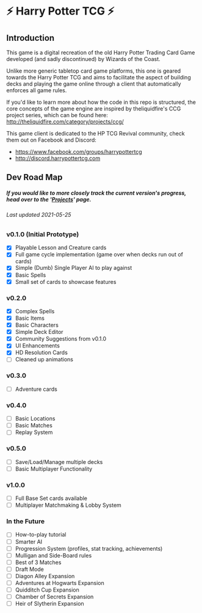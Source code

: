 # ⚡ Harry Potter TCG ⚡

## Introduction
This game is a digital recreation of the old Harry Potter Trading Card Game developed (and sadly discontinued) by Wizards of the Coast.

Unlike more generic tabletop card game platforms, this one is geared towards the Harry Potter TCG and aims to facilitate the aspect of building decks and playing the game online through a client that automatically enforces all game rules.

If you'd like to learn more about how the code in this repo is structured, the core concepts of the game engine are inspired by theliquidfire's CCG project series, which can be found here: http://theliquidfire.com/category/projects/ccg/

This game client is dedicated to the HP TCG Revival community, check them out on Facebook and Discord:
* https://www.facebook.com/groups/harrypottertcg
* http://discord.harrypottertcg.com

## Dev Road Map

##### If you would like to more closely track the current version's progress, head over to the '[Projects](https://github.com/StefanoFiumara/harry-potter-tcg/projects)' page.
###### Last updated 2021-05-25

### v0.1.0 (Initial Prototype)
* [x] Playable Lesson and Creature cards
* [x] Full game cycle implementation (game over when decks run out of cards)
* [x] Simple (Dumb) Single Player AI to play against
* [x] Basic Spells
* [x] Small set of cards to showcase features

### v0.2.0
* [x] Complex Spells
* [x] Basic Items
* [x] Basic Characters
* [x] Simple Deck Editor
* [x] Community Suggestions from v0.1.0
* [x] UI Enhancements
* [x] HD Resolution Cards
* [ ] Cleaned up animations

### v0.3.0
* [ ] Adventure cards

### v0.4.0
* [ ] Basic Locations
* [ ] Basic Matches
* [ ] Replay System

### v0.5.0
* [ ] Save/Load/Manage multiple decks
* [ ] Basic Multiplayer Functionality

### v1.0.0
* [ ] Full Base Set cards available
* [ ] Multiplayer Matchmaking & Lobby System

### In the Future
* [ ] How-to-play tutorial
* [ ] Smarter AI
* [ ] Progression System (profiles, stat tracking, achievements)
* [ ] Mulligan and Side-Board rules
* [ ] Best of 3 Matches
* [ ] Draft Mode
* [ ] Diagon Alley Expansion
* [ ] Adventures at Hogwarts Expansion 
* [ ] Quidditch Cup Expansion
* [ ] Chamber of Secrets Expansion
* [ ] Heir of Slytherin Expansion